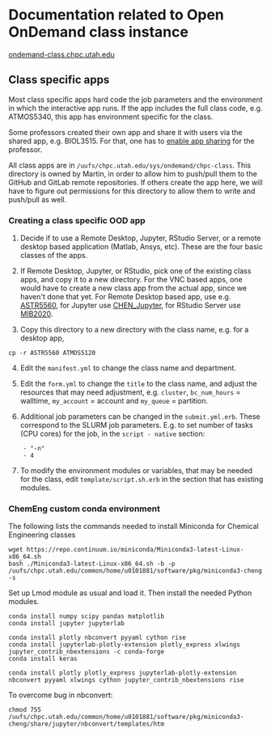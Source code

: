 # Documentation related to Open OnDemand class instance

[ondemand-class.chpc.utah.edu](https://ondemand-class.chpc.utah.edu)

## Class specific apps

Most class specific apps hard code the job parameters and the environment in which the interactive app runs. If the app includes the full class code, e.g. ATMOS5340, this app has environment specific for the class.

Some professors created their own app and share it with users via the shared app, e.g. BIOL3515. For that, one has to [enable app sharing](https://osc.github.io/ood-documentation/latest/app-sharing.html#peer-to-peer-executable-sharing) for the professor. 

All class apps are in `/uufs/chpc.utah.edu/sys/ondemand/chpc-class`. This directory is owned by Martin, in order to allow him to push/pull them to the GitHub and GitLab remote repositories. If others create the app here, we will have to figure out permissions for this directory to allow them to write and push/pull as well.

### Creating a class specific OOD app

1. Decide if to use a Remote Desktop, Jupyter, RStudio Server, or a remote desktop based application (Matlab, Ansys, etc). These are the four basic classes of the apps.

2. If Remote Desktop, Jupyter, or RStudio, pick one of the existing class apps, and copy it to a new directory. For the VNC based apps, one would have to create a new class app from the actual app, since we haven't done that yet. For Remote Desktop based app, use e.g. [ASTR5560](https://github.com/CHPC-UofU/OOD-class-apps/tree/master/ASTR5560), for Jupyter use [CHEN_Jupyter](https://github.com/CHPC-UofU/OOD-class-apps/tree/master/CHEN_Jupyter), for RStudio Server use [MIB2020](https://github.com/CHPC-UofU/OOD-class-apps/tree/master/MIB2020).

3. Copy this directory to a new directory with the class name, e.g. for a desktop app,
```
cp -r ASTR5560 ATMOS5120
```

4. Edit the `manifest.yml` to change the class name and department.

5. Edit the `form.yml` to change the `title` to the class name, and adjust the resources that may need adjustment, e.g. `cluster`, `bc_num_hours` = walltime, `my_account` = account and `my_queue` = partition.

6. Additional job parameters can be changed in the `submit.yml.erb`. These correspond to the SLURM job parameters. E.g. to set number of tasks (CPU cores) for the job, in the `script - native` section:
```
    - "-n"
    - 4
```

7. To modify the environment modules or variables, that may be needed for the class, edit `template/script.sh.erb` in the section that has existing modules.

### ChemEng custom conda environment

The following lists the commands needed to install Miniconda for Chemical Engineering classes

```
wget https://repo.continuum.io/miniconda/Miniconda3-latest-Linux-x86_64.sh
bash ./Miniconda3-latest-Linux-x86_64.sh -b -p /uufs/chpc.utah.edu/common/home/u0101881/software/pkg/miniconda3-cheng -s
```
Set up Lmod module as usual and load it. Then install the needed Python modules.
```
conda install numpy scipy pandas matplotlib
conda install jupyter jupyterlab

conda install plotly nbconvert pyyaml cython rise
conda install jupyterlab-plotly-extension plotly_express xlwings jupyter_contrib_nbextensions -c conda-forge
conda install keras

conda install plotly plotly_express jupyterlab-plotly-extension nbconvert pyyaml xlwings cython jupyter_contrib_nbextensions rise
```

To overcome bug in nbconvert:
```
chmod 755 /uufs/chpc.utah.edu/common/home/u0101881/software/pkg/miniconda3-cheng/share/jupyter/nbconvert/templates/htm
```
